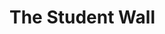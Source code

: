 # The Student Wall

<!-- Format:
#### <name> - <role> - <where_from>
##### - <place a message on the wall here> -->
